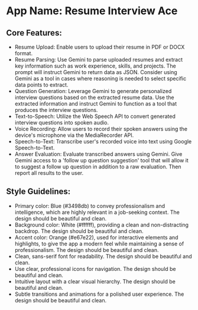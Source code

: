 # **App Name**: Resume Interview Ace

## Core Features:

- Resume Upload: Enable users to upload their resume in PDF or DOCX format.
- Resume Parsing: Use Gemini to parse uploaded resumes and extract key information such as work experience, skills, and projects. The prompt will instruct Gemini to return data as JSON. Consider using Gemini as a tool in cases where reasoning is needed to select specific data points to extract.
- Question Generation: Leverage Gemini to generate personalized interview questions based on the extracted resume data. Use the extracted information and instruct Gemini to function as a tool that produces the interview questions.
- Text-to-Speech: Utilize the Web Speech API to convert generated interview questions into spoken audio.
- Voice Recording: Allow users to record their spoken answers using the device's microphone via the MediaRecorder API.
- Speech-to-Text: Transcribe user's recorded voice into text using Google Speech-to-Text.
- Answer Evaluation: Evaluate transcribed answers using Gemini. Give Gemini access to a 'follow up question suggestion' tool that will allow it to suggest a follow up question in addition to a raw evaluation. Then report all results to the user.

## Style Guidelines:

- Primary color: Blue (#3498db) to convey professionalism and intelligence, which are highly relevant in a job-seeking context. The design should be beautiful and clean.
- Background color: White (#ffffff), providing a clean and non-distracting backdrop. The design should be beautiful and clean.
- Accent color: Orange (#e67e22), used for interactive elements and highlights, to give the app a modern feel while maintaining a sense of professionalism. The design should be beautiful and clean.
- Clean, sans-serif font for readability. The design should be beautiful and clean.
- Use clear, professional icons for navigation. The design should be beautiful and clean.
- Intuitive layout with a clear visual hierarchy. The design should be beautiful and clean.
- Subtle transitions and animations for a polished user experience. The design should be beautiful and clean.